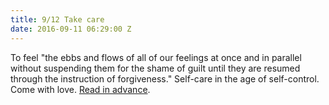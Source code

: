```yaml
---
title: 9/12 Take care
date: 2016-09-11 06:29:00 Z
---
```


To feel "the ebbs and flows of all of our feelings at once and in parallel without suspending them for the shame of guilt until they are resumed through the instruction of forgiveness." Self-care in the age of self-control. Come with love. [Read in advance](thebaffler.com/blog/laurie-penny-self-care).